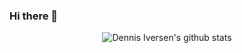 ### Hi there 👋

<p align="center">
  <img src="https://github-readme-stats.vercel.app/api?username=doowb&count_private=true" alt="Dennis Iversen's github stats">
</p>

